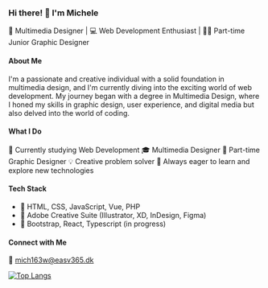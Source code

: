 ### Hi there! 👋 I'm Michele

🎨 Multimedia Designer | 💻 Web Development Enthusiast | 👩‍💼 Part-time Junior Graphic Designer

#### About Me
I'm a passionate and creative individual with a solid foundation in multimedia design, and I'm currently diving into the exciting world of web development. My journey began with a degree in Multimedia Design, where I honed my skills in graphic design, user experience, and digital media but also delved into the world of coding.

#### What I Do
🪩 Currently studying Web Development
🎓 Multimedia Designer
💼 Part-time Graphic Designer
💡 Creative problem solver
🚀 Always eager to learn and explore new technologies

#### Tech Stack
- 🔧 HTML, CSS, JavaScript, Vue, PHP
- 🎨 Adobe Creative Suite (Illustrator, XD, InDesign, Figma)
- 🚀 Bootstrap, React, Typescript (in progress)

#### Connect with Me
📧 mich163w@easv365.dk

[![Top Langs](https://github-readme-stats.vercel.app/api/top-langs/?username=mich163w&layout=compact&theme=vision-friendly-dark)](https://github.com/anuraghazra/github-readme-stats)
